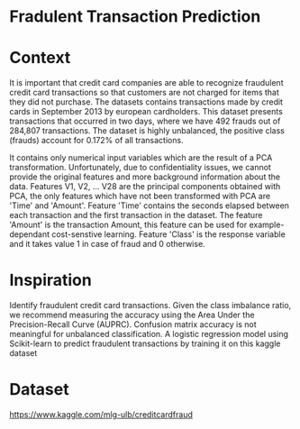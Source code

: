 # Fradulent Transaction Prediction

# Context

It is important that credit card companies are able to recognize fraudulent credit card transactions so that customers are not charged for items that they did not purchase. The datasets contains transactions made by credit cards in September 2013 by european cardholders. This dataset presents transactions that occurred in two days, where we have 492 frauds out of 284,807 transactions. The dataset is highly unbalanced, the positive class (frauds) account for 0.172% of all transactions.

It contains only numerical input variables which are the result of a PCA transformation. Unfortunately, due to confidentiality issues, we cannot provide the original features and more background information about the data. Features V1, V2, ... V28 are the principal components obtained with PCA, the only features which have not been transformed with PCA are 'Time' and 'Amount'. Feature 'Time' contains the seconds elapsed between each transaction and the first transaction in the dataset. The feature 'Amount' is the transaction Amount, this feature can be used for example-dependant cost-senstive learning. Feature 'Class' is the response variable and it takes value 1 in case of fraud and 0 otherwise.

# Inspiration

Identify fraudulent credit card transactions. Given the class imbalance ratio, we recommend measuring the accuracy using the Area Under the Precision-Recall Curve (AUPRC). Confusion matrix accuracy is not meaningful for unbalanced classification.
A logistic regression model using Scikit-learn to predict fraudulent transactions by training it on this kaggle dataset

# Dataset

https://www.kaggle.com/mlg-ulb/creditcardfraud
